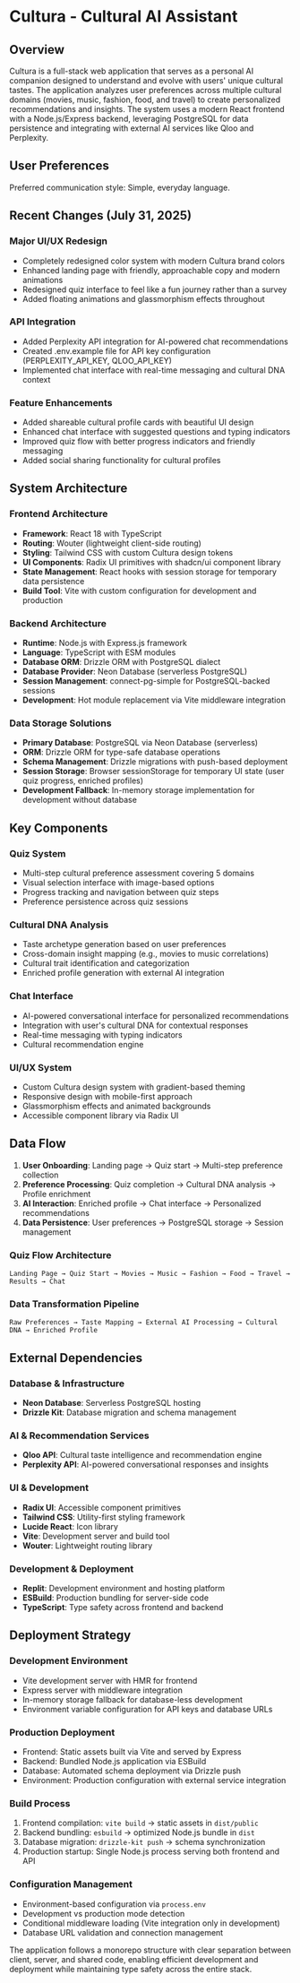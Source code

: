 # Cultura - Cultural AI Assistant

## Overview

Cultura is a full-stack web application that serves as a personal AI companion designed to understand and evolve with users' unique cultural tastes. The application analyzes user preferences across multiple cultural domains (movies, music, fashion, food, and travel) to create personalized recommendations and insights. The system uses a modern React frontend with a Node.js/Express backend, leveraging PostgreSQL for data persistence and integrating with external AI services like Qloo and Perplexity.

## User Preferences

Preferred communication style: Simple, everyday language.

## Recent Changes (July 31, 2025)

### Major UI/UX Redesign
- Completely redesigned color system with modern Cultura brand colors
- Enhanced landing page with friendly, approachable copy and modern animations
- Redesigned quiz interface to feel like a fun journey rather than a survey
- Added floating animations and glassmorphism effects throughout

### API Integration
- Added Perplexity API integration for AI-powered chat recommendations
- Created .env.example file for API key configuration (PERPLEXITY_API_KEY, QLOO_API_KEY)
- Implemented chat interface with real-time messaging and cultural DNA context

### Feature Enhancements
- Added shareable cultural profile cards with beautiful UI design
- Enhanced chat interface with suggested questions and typing indicators
- Improved quiz flow with better progress indicators and friendly messaging
- Added social sharing functionality for cultural profiles

## System Architecture

### Frontend Architecture
- **Framework**: React 18 with TypeScript
- **Routing**: Wouter (lightweight client-side routing)
- **Styling**: Tailwind CSS with custom Cultura design tokens
- **UI Components**: Radix UI primitives with shadcn/ui component library
- **State Management**: React hooks with session storage for temporary data persistence
- **Build Tool**: Vite with custom configuration for development and production

### Backend Architecture
- **Runtime**: Node.js with Express.js framework
- **Language**: TypeScript with ESM modules
- **Database ORM**: Drizzle ORM with PostgreSQL dialect
- **Database Provider**: Neon Database (serverless PostgreSQL)
- **Session Management**: connect-pg-simple for PostgreSQL-backed sessions
- **Development**: Hot module replacement via Vite middleware integration

### Data Storage Solutions
- **Primary Database**: PostgreSQL via Neon Database (serverless)
- **ORM**: Drizzle ORM for type-safe database operations
- **Schema Management**: Drizzle migrations with push-based deployment
- **Session Storage**: Browser sessionStorage for temporary UI state (user quiz progress, enriched profiles)
- **Development Fallback**: In-memory storage implementation for development without database

## Key Components

### Quiz System
- Multi-step cultural preference assessment covering 5 domains
- Visual selection interface with image-based options
- Progress tracking and navigation between quiz steps
- Preference persistence across quiz sessions

### Cultural DNA Analysis
- Taste archetype generation based on user preferences
- Cross-domain insight mapping (e.g., movies to music correlations)
- Cultural trait identification and categorization
- Enriched profile generation with external AI integration

### Chat Interface
- AI-powered conversational interface for personalized recommendations
- Integration with user's cultural DNA for contextual responses
- Real-time messaging with typing indicators
- Cultural recommendation engine

### UI/UX System
- Custom Cultura design system with gradient-based theming
- Responsive design with mobile-first approach
- Glassmorphism effects and animated backgrounds
- Accessible component library via Radix UI

## Data Flow

1. **User Onboarding**: Landing page → Quiz start → Multi-step preference collection
2. **Preference Processing**: Quiz completion → Cultural DNA analysis → Profile enrichment
3. **AI Interaction**: Enriched profile → Chat interface → Personalized recommendations
4. **Data Persistence**: User preferences → PostgreSQL storage → Session management

### Quiz Flow Architecture
```
Landing Page → Quiz Start → Movies → Music → Fashion → Food → Travel → Results → Chat
```

### Data Transformation Pipeline
```
Raw Preferences → Taste Mapping → External AI Processing → Cultural DNA → Enriched Profile
```

## External Dependencies

### Database & Infrastructure
- **Neon Database**: Serverless PostgreSQL hosting
- **Drizzle Kit**: Database migration and schema management

### AI & Recommendation Services
- **Qloo API**: Cultural taste intelligence and recommendation engine
- **Perplexity API**: AI-powered conversational responses and insights

### UI & Development
- **Radix UI**: Accessible component primitives
- **Tailwind CSS**: Utility-first styling framework
- **Lucide React**: Icon library
- **Vite**: Development server and build tool
- **Wouter**: Lightweight routing library

### Development & Deployment
- **Replit**: Development environment and hosting platform
- **ESBuild**: Production bundling for server-side code
- **TypeScript**: Type safety across frontend and backend

## Deployment Strategy

### Development Environment
- Vite development server with HMR for frontend
- Express server with middleware integration
- In-memory storage fallback for database-less development
- Environment variable configuration for API keys and database URLs

### Production Deployment
- Frontend: Static assets built via Vite and served by Express
- Backend: Bundled Node.js application via ESBuild
- Database: Automated schema deployment via Drizzle push
- Environment: Production configuration with external service integration

### Build Process
1. Frontend compilation: `vite build` → static assets in `dist/public`
2. Backend bundling: `esbuild` → optimized Node.js bundle in `dist`
3. Database migration: `drizzle-kit push` → schema synchronization
4. Production startup: Single Node.js process serving both frontend and API

### Configuration Management
- Environment-based configuration via `process.env`
- Development vs production mode detection
- Conditional middleware loading (Vite integration only in development)
- Database URL validation and connection management

The application follows a monorepo structure with clear separation between client, server, and shared code, enabling efficient development and deployment while maintaining type safety across the entire stack.